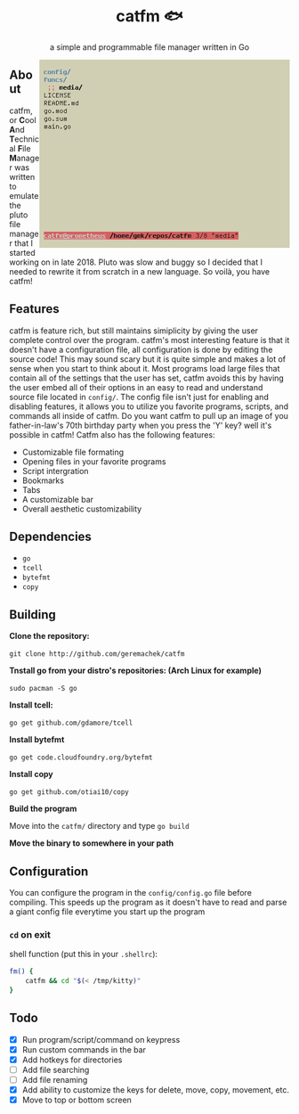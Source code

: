 <h1 align="center">catfm 🐟</h1>

<p align="center">a simple and programmable file manager written in Go</p>
<img align="right" src="media/catfm.png">

## About

catfm, or **C**ool **A**nd **T**echnical **F**ile **M**anager was written to emulate the pluto file manager that I started working on in late 2018. Pluto was slow and buggy so I decided that I needed to rewrite it from scratch in a new language. So voilà, you have catfm!

## Features

catfm is feature rich, but still maintains simiplicity by giving the user complete control over the program. catfm's most interesting feature is that it doesn't have a configuration file, all configuration is done by editing the source code! This may sound scary but it is quite simple and makes a lot of sense when you start to think about it. Most programs load large files that contain all of the settings that the user has set, catfm avoids this by having the user embed all of their options in an easy to read and understand source file located in ```config/```. The config file isn't just for enabling and disabling features, it allows you to utilize you favorite programs, scripts, and commands all inside of catfm. Do you want catfm to pull up an image of you father-in-law's 70th birthday party when you press the 'Y' key? well it's possible in catfm! Catfm also has the following features:

* Customizable file formating
* Opening files in your favorite programs
* Script intergration
* Bookmarks
* Tabs
* A customizable bar
* Overall aesthetic customizability

## Dependencies 

* ```go```
* ```tcell```
* ```bytefmt```
* ```copy```

## Building

**Clone the repository:**

```git clone http://github.com/geremachek/catfm```

**Tnstall go from your distro's repositories: (Arch Linux for example)**

```sudo pacman -S go```

**Install tcell:**

```go get github.com/gdamore/tcell```

**Install bytefmt**

```go get code.cloudfoundry.org/bytefmt```

**Install copy**

```go get github.com/otiai10/copy```

**Build the program**

Move into the ```catfm/``` directory and type ```go build```

**Move the binary to somewhere in your path**

## Configuration

You can configure the program in the ```config/config.go``` file before compiling. This speeds up the program as it doesn't have to read and parse a giant config file everytime you start up the program

### ```cd``` on exit

shell function (put this in your ```.shellrc```):

```bash
fm() {
	catfm && cd "$(< /tmp/kitty)"
}
```

## Todo

- [X] Run program/script/command on keypress
- [X] Run custom commands in the bar
- [X] Add hotkeys for directories
- [ ] Add file searching
- [ ] Add file renaming
- [X] Add ability to customize the keys for delete, move, copy, movement, etc.
- [X] Move to top or bottom screen
